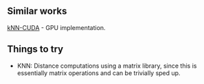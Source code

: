 Similar works
-------------
[kNN-CUDA](https://github.com/vincentfpgarcia/kNN-CUDA) - GPU implementation.

Things to try
-------------
- KNN: Distance computations using a matrix library, since this is essentially matrix operations and can be trivially sped up.
